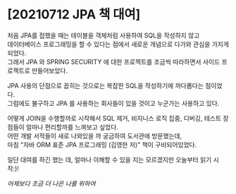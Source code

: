 # [20210712 JPA 책 대여]

처음 JPA를 접했을 때는 테이블을 객체처럼 사용하여 SQL을 작성하지 않고  
데이터베이스 프로그래밍을 할 수 있다는 점에서 새로운 개념으로 다가와 관심을 가지게 되었다.  
그래서 JPA 와 SPRING SECURITY 에 대한 프로젝트를 조금씩 따라하면서 사이드 프로젝트로 만들어보았다.   

JPA 사용의 단점으로 꼽히는 것으로는 복잡한 SQL을 작성하기에 까다롭다는 점이었다.  
그럼에도 불구하고 JPA 를 사용하는 회사들이 있을 것이고 누군가는 사용하고 있다.  
  
어떻게 JOIN을 수행할까로 시작해서 SQL 제거, 비지니스 로직 집중, 디버깅, 테스트 장점들이 얼마나 편리할까를 느껴보고 싶었다.  
어떤 개발 서적들이 새로 나와있을 까 궁금하여 도서관에 방문했는데,   
마침 "자바 ORM 표준 JPA 프로그래밍 (김영한 저)" 책이 구비되어있었다.  
  
일단 대여를 하긴 했는 데, 얼마나 이해할 수 있을 지는 모르겠지만 오늘부터 읽기 시작:)!  
  
  
*어제보다 조금 더 나은 나를 위하여*
